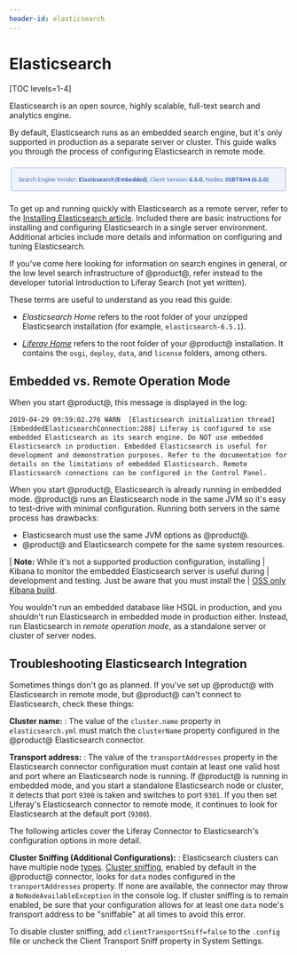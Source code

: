 ```yaml
---
header-id: elasticsearch
---
```


# Elasticsearch

[TOC levels=1-4]

Elasticsearch is an open source, highly scalable, full-text search and
analytics engine.

By default, Elasticsearch runs as an embedded search engine, but it's only
supported in production as a separate server or cluster. This guide walks you
through the process of configuring Elasticsearch in remote mode.

![Figure 1: To see information about the currently connected search engine, go to _Control Panel &rarr; Configuration &rarr; Search_.](../../../images/search-admin-engineinfo.png)

<!-- Uncomment this when we release the Solr adapter
If you'd rather use Solr, it's also supported. See the documentation on
[Installing Solr](/docs/7-2/deploy/-/knowledge_base/d/installing-solr) 
if you're interested.
-->

To get up and running quickly with Elasticsearch as a remote server, refer to
the 
[Installing Elasticsearch article](/docs/7-2/deploy/-/knowledge_base/d/installing-elasticsearch).
Included there are basic instructions for installing and configuring
Elasticsearch in a single server environment. Additional articles include more
details and information on configuring and tuning Elasticsearch. 

If you've come here looking for information on search engines in general, or
the low level search infrastructure of @product@, refer instead to the
developer tutorial Introduction to Liferay Search (not yet written).

These terms are useful to understand as you read this guide:

-  *Elasticsearch Home* refers to the root folder of your unzipped Elasticsearch
   installation (for example, `elasticsearch-6.5.1`). 

-  [*Liferay Home*](/docs/7-2/deploy/-/knowledge_base/d/liferay-home)
   refers to the root folder of your @product@ installation. It contains the
   `osgi`, `deploy`, `data`, and `license` folders, among others.

## Embedded vs. Remote Operation Mode

When you start @product@, this message is displayed in the log: 

    2019-04-29 09:59:02.276 WARN  [Elasticsearch initialization thread][EmbeddedElasticsearchConnection:288] Liferay is configured to use embedded Elasticsearch as its search engine. Do NOT use embedded Elasticsearch in production. Embedded Elasticsearch is useful for development and demonstration purposes. Refer to the documentation for details on the limitations of embedded Elasticsearch. Remote Elasticsearch connections can be configured in the Control Panel.

When you start @product@, Elasticsearch is already running in embedded mode.
@product@ runs an Elasticsearch node in the same JVM so it's easy to test-drive
with minimal configuration. Running both servers in the same process has
drawbacks:

-  Elasticsearch must use the same JVM options as @product@.
-  @product@ and Elasticsearch compete for the same system resources. 

| **Note:** While it's not a supported production configuration, installing
| Kibana to monitor the embedded Elasticsearch server is useful during
| development and testing. Just be aware that you must install the
| [OSS only Kibana build](https://www.elastic.co/downloads/kibana-oss).

You wouldn't run an embedded database like HSQL in production, and you shouldn't
run Elasticsearch in embedded mode in production either. Instead, run
Elasticsearch in *remote operation mode*, as a standalone server or cluster of
server nodes.

## Troubleshooting Elasticsearch Integration

Sometimes things don't go as planned. If you've set up @product@ with
Elasticsearch in remote mode, but @product@ can't connect to Elasticsearch, check
these things:

**Cluster name:** 
: The value of the `cluster.name` property in `elasticsearch.yml` must match
the `clusterName` property configured in the @product@ Elasticsearch connector.

**Transport address:** 
: The value of the `transportAddresses` property in the Elasticsearch connector
configuration must contain at least one valid host and port where an
Elasticsearch node is running. If @product@ is running in embedded mode, and
you start a standalone Elasticsearch node or cluster, it detects that port
`9300` is taken and switches to port `9301`. If you then set Liferay's
Elasticsearch connector to remote mode, it continues to look for Elasticsearch
at the default port (`9300`).

The following articles cover the Liferay Connector to Elasticsearch's
configuration options in more detail.

**Cluster Sniffing (Additional Configurations):**
: Elasticsearch clusters can have multiple node 
[types](https://www.elastic.co/guide/en/elasticsearch/reference/6.5/modules-node.html#modules-node).
[Cluster sniffing](https://www.elastic.co/guide/en/elasticsearch/client/java-api/6.5/transport-client.html), 
enabled by default in the @product@ connector, looks for `data` nodes
configured in the `transportAddresses` property. If none are available, the
connector may throw a `NoNodeAvailableException` in the console log. If cluster
sniffing is to remain enabled, be sure that your configuration allows for at
least one `data` node's transport address to be "sniffable" at all times to
avoid this error.

To disable cluster sniffing, add `clientTransportSniff=false` to the `.config`
file or uncheck the Client Transport Sniff property in System Settings.
